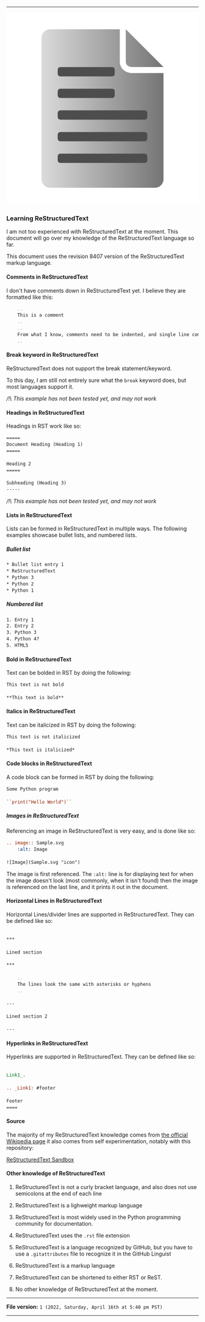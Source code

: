 
***

![/RST.png](/RST.png)

### Learning ReStructuredText

I am not too experienced with ReStructuredText at the moment. This document will go over my knowledge of the ReStructuredText language so far.

This document uses the revision 8407 version of the ReStructuredText markup language.

#### Comments in ReStructuredText

I don't have comments down in ReStructuredText yet. I believe they are formatted like this:

```ReStructuredText
	..
	This is a comment
	..
	..
	From what I know, comments need to be indented, and single line comments don't exist
	..
```

#### Break keyword in ReStructuredText

ReStructuredText does not support the break statement/keyword.

To this day, I am still not entirely sure what the `break` keyword does, but most languages support it.

_/!\ This example has not been tested yet, and may not work_

#### Headings in ReStructuredText

Headings in RST work like so:

```ReStructuredText
=====
Document Heading (Heading 1)
=====

Heading 2
=====

Subheading (Heading 3)
-----

```

_/!\ This example has not been tested yet, and may not work_

#### Lists in ReStructuredText

Lists can be formed in ReStructuredText in multiple ways. The following examples showcase bullet lists, and numbered lists.

##### Bullet list

```ReStructuredText
* Bullet list entry 1
* ReStructuredText
* Python 3
* Python 2
* Python 1
```

##### Numbered list

```ReStructuredText
1. Entry 1
2. Entry 2
3. Python 3
4. Python 4?
5. HTML5
```

#### Bold in ReStructuredText

Text can be bolded in RST by doing the following:

```ReStructuredText
This text is not bold

**This text is bold**
```

#### Italics in ReStructuredText

Text can be italicized in RST by doing the following:

```ReStructuredText
This text is not italicized

*This text is italicized*
```

#### Code blocks in ReStructuredText

A code block can be formed in RST by doing the following:

```ReStructuredText
Some Python program

``print("Hello World")``
```



##### Images in ReStructuredText

Referencing an image in ReStructuredText is very easy, and is done like so:

```ReStructuredText
.. image:: Sample.svg
    :alt: Image

![Image](Sample.svg "icon")
```

The image is first referenced. The `:alt:` line is for displaying text for when the image doesn't look (most commonly, when it isn't found) then the image is referenced on the last line, and it prints it out in the document.

#### Horizontal Lines in ReStructuredText

Horizontal Lines/divider lines are supported in ReStructuredText. They can be defined like so:

```ReStructuredText

***

Lined section

***

	..
	The lines look the same with asterisks or hyphens
	..

---

Lined section 2

---

```

#### Hyperlinks in ReStructuredText

Hyperlinks are supported in ReStructuredText. They can be defined like so:

```ReStructuredText

Link1_.

.. _Link1: #footer

Footer
====

```

#### Source

The majority of my ReStructuredText knowledge comes from [the official Wikipedia page](https://en.wikipedia.org/wiki/ReStructuredText/) it also comes from self experimentation, notably with this repository:

[ReStructuredText Sandbox](https://github.com/seanpm2001/ReStructuredText_Sandbox/)

#### Other knowledge of ReStructuredText

1. ReStructuredText is not a curly bracket language, and also does not use semicolons at the end of each line

2. ReStructuredText is a lighweight markup language

3. ReStructuredText is most widely used in the Python programming community for documentation.

4. ReStructuredText uses the `.rst` file extension

5. ReStructuredText is a language recognized by GitHub, but you have to use a `.gitattributes` file to recognize it in the GitHub Linguist

6. ReStructuredText is a markup language

7. ReStructuredText can be shortened to either RST or ReST.

8. No other knowledge of ReStructuredText at the moment.

***

**File version:** `1 (2022, Saturday, April 16th at 5:40 pm PST)`

***
